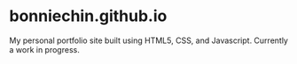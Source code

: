 # bonniechin.github.io

My personal portfolio site built using HTML5, CSS, and Javascript.
Currently a work in progress. 
